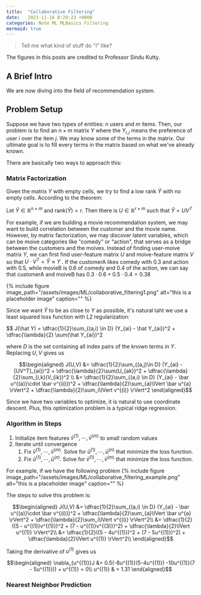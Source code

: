 ```yaml
---
title:  "Collaborative Filtering"
date:   2021-11-16 8:29:23 +0800
categories: Note ML MLBasics Filtering
mermaid: true
---
```

> Tell me what kind of stuff do "I" like?



The figures in this posts are credited to Professor Sindu Kutty.


## A Brief Intro

We are now diving into the field of recommendation system.


## Problem Setup
Suppose we have two types of entities: $n$ users and $m$ items. Then, our problem is to find an $n\times m$ matrix $Y$ where the $Y_{i,j}$ means the preference of user $i$ over the item $j$. We may know some of the terms in the matrix. Our ultimate goal is to fill every terms in the matrix based on what we've already known. 

There are basically two ways to approach this:

### Matrix Factorization

Given the matrix $Y$ with empty cells, we try to find a low rank $\hat Y$ with no empty cells. According to the theorem:

Let $\hat Y \in \mathbb{R}^{n\times m}$ and $\text{rank}(\hat Y) = r$. Then there is $U \in \mathbb{R}^{r\times m}$ such that $\hat Y = UV^{T}$

For example, if we are building a movie recommendation system, we may want to build correlation between the customer and the movie name. However, by matrix factorization, we may discover latent variables, which can be moive categories like "comedy" or "action", that serves as a bridge between the customers and the moives. Instead of finding user-moive matrix $Y$, we can first find user-feature matrix $U$ and moive-feature matrix $V$ so that $U\cdot V^T = \hat Y \approx Y$ . If the customerA likes comedy with $0.3$ and action with $0.5$, while movieB is $0.6$ of comedy and $0.4$ of the action, we can say that customerA and moiveB has $0.3\cdot 0.6 + 0.5 \cdot 0.4 = 0.38$

{% include figure image_path="/assets/images/ML/collaborative_filtering1.png" alt="this is a placeholder image" caption="" %}

Since we want $\hat Y$ to be as close to $Y$ as possible, it's natural taht we use a least squared loss function with L2 regularization:

$$ J(\hat Y) = \dfrac{1}{2}\sum_{(a,i) \in D} (Y_{ai} - \hat Y_{ai})^2 + \dfrac{\lambda}{2} \sum(\hat Y_{ai})^2

where $D$ is the set containing all index pairs of the known terms in $Y$. Replacing $U,V$ gives us

$$\begin{aligned} J(U,V) &= \dfrac{1}{2}\sum_{(a,j)\in D} (Y_{ai} - [UV^T]_{ai})^2 + \dfrac{\lambda}{2}\sum(U_{ak})^2 + \dfrac{\lambda}{2}\sum_{i,k}(V_{ik})^2 \\
&= \dfrac{1}{2}\sum_{(a,i) \in D} (Y_{ai} - \bar u^{(a)}\cdot \bar v^{(i)})^2 + \dfrac{\lambda}{2}\sum_{a}\lVert \bar u^{a} \rVert^2 + \dfrac{\lambda}{2}\sum_i\lVert v^{(i)} \rVert^2
\end{aligned}$$

Since we have two variables to optimize, it is natural to use coordinate descent. Plus, this optimization problem is a typical ridge regression.

### Algorithm in Steps

1. Initialize item features $\bar v^{(1)}, \cdots, \bar v^{(m)}$ to small random values
2. Iterate until convergence
   1. Fix $\bar v^{(1)}, \cdots, \bar v^{(m)}$. Solve for $\bar u^{(1)}, \cdots, \bar u^{(n)}$ that minimize the loss function.
   2. Fix $\bar u^{(1)}, \cdots, \bar u^{(n)}$. Solve for $\bar v^{(1)}, \cdots, \bar v^{(m)}$ that minimize the loss function.

For example, if we have the following problem
{% include figure image_path="/assets/images/ML/collaborative_filtering_example.png" alt="this is a placeholder image" caption="" %}

The steps to solve this problem is:

$$\begin{aligned}
J(U,V) &= \dfrac{1}{2}\sum_{(a,i) \in D} (Y_{ai} - \bar u^{(a)}\cdot \bar v^{(i)})^2 + \dfrac{\lambda}{2}\sum_{a}\lVert \bar u^{a} \rVert^2 + \dfrac{\lambda}{2}\sum_i\lVert v^{(i)} \rVert^2\\
&= \dfrac{1}{2}((5 - u^{(1)}v^{(1)})^2 + (7 - u^{(1)}v^{(3)})^2) + \dfrac{\lambda}{2}\lVert u^{(1)} \rVert^2\\
&= \dfrac{1}{2}((5 - 4u^{(1)})^2 + (7 - 5u^{(1)})^2) + \dfrac{\lambda}{2}\lVert u^{(1)} \rVert^2\\
\end{aligned}$$

Taking the derivative of $u^{(1)}$ gives us

$$\begin{aligned}
\nabla_{u^{(1)}}J &= 0.5(-8u^{(1)}(5-4u^{(1)}) -10u^{(1)}(7 - 5u^{(1)})) + u^{(1)} = 0\\
u^{(1)} & = 1.31
\end{aligned}$$

### Nearest Neighbor Prediction


